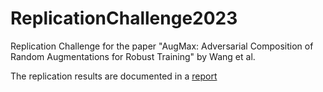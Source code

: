 # ReplicationChallenge2023
Replication Challenge for the paper "AugMax: Adversarial Composition of Random Augmentations for Robust Training" by Wang et al.

The replication results are documented in a [report](./report.pdf)

